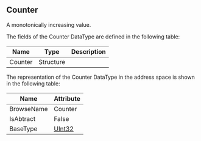 <!-- datatype -->
## Counter
A monotonically increasing value.  
<!-- end of description -->
The fields of the Counter DataType are defined in the following table:  

|Name|Type|Description|
|---|---|---|
|Counter|Structure||

The representation of the Counter DataType in the address space is shown in the following table:  

|Name|Attribute|
|---|---|
|BrowseName|Counter|
|IsAbtract|False|
|BaseType|[UInt32](../../../Part3/DataTypes/UInt32/readme.md)|

